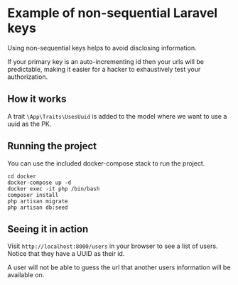 # Example of non-sequential Laravel keys

Using non-sequential keys helps to avoid disclosing information.

If your primary key is an auto-incrementing id then your urls will be predictable, making it easier for a hacker to exhaustively test your authorization.

## How it works

A trait `\App\Traits\UsesUuid` is added to the model where we want to use a uuid as the PK.

## Running the project

You can use the included docker-compose stack to run the project.

    cd docker
    docker-compose up -d
    docker exec -it php /bin/bash
    composer install
    php artisan migrate
    php artisan db:seed
    
## Seeing it in action

Visit `http://localhost:8000/users` in your browser to see a list of users.
Notice that they have a UUID as their id.

A user will not be able to guess the url that another users information will be available on.